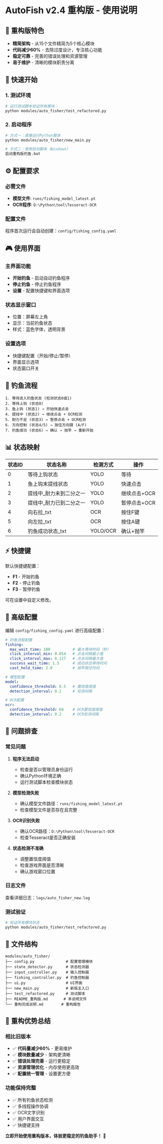 # AutoFish v2.4 重构版 - 使用说明

## 🎯 重构版特色

- **精简架构** - 从15个文件精简为5个核心模块
- **代码减少60%** - 去除过度设计，专注核心功能
- **稳定可靠** - 完善的错误处理和资源管理
- **易于维护** - 清晰的模块职责分离

## 🚀 快速开始

### 1. 测试环境
```bash
# 运行测试脚本验证所有模块
python modules/auto_fisher/test_refactored.py
```

### 2. 启动程序
```bash
# 方式一：直接运行Python脚本
python modules/auto_fisher/new_main.py

# 方式二：使用启动脚本（Windows）
启动重构版钓鱼.bat
```

## ⚙️ 配置要求

### 必需文件
- **模型文件**: `runs/fishing_model_latest.pt`
- **OCR程序**: `D:\Python\tool\Tesseract-OCR`

### 配置文件
程序首次运行会自动创建：`config/fishing_config.yaml`

## 🎮 使用界面

### 主界面功能
- **开始钓鱼** - 启动自动钓鱼程序
- **停止钓鱼** - 停止钓鱼程序
- **设置** - 配置快捷键和界面选项

### 状态显示窗口
- 位置：屏幕左上角
- 显示：当前钓鱼状态
- 样式：蓝色字体，透明背景

### 设置选项
- 快捷键配置（开始/停止/暂停）
- 界面显示选项
- 状态窗口开关

## 🔄 钓鱼流程

```
1. 等待进入钓鱼状态 (检测状态0或1)
2. 等待上钩 (状态0)
3. 鱼上钩 (状态1) → 开始快速点击
4. 提线中 (状态2) → 继续点击 + OCR检测
5. 耐力不足 (状态3) → 暂停点击 + OCR检测
6. 方向控制 (状态4/5) → 按住方向键 (A/F)
7. 钓鱼成功 (状态6) → 确认 → 抛竿 → 重新开始
```

## 📊 状态映射

| 状态ID | 状态名称 | 检测方式 | 操作 |
|--------|----------|----------|------|
| 0 | 等待上钩状态 | YOLO | 等待 |
| 1 | 鱼上钩末提线状态 | YOLO | 快速点击 |
| 2 | 提线中_耐力未到二分之一 | YOLO | 继续点击+OCR |
| 3 | 提线中_耐力已到二分之一 | YOLO | 暂停点击+OCR |
| 4 | 向右拉_txt | OCR | 按住F键 |
| 5 | 向左拉_txt | OCR | 按住A键 |
| 6 | 钓鱼成功状态_txt | YOLO/OCR | 确认+抛竿 |

## ⚡ 快捷键

默认快捷键配置：
- **F1** - 开始钓鱼
- **F2** - 停止钓鱼  
- **F3** - 暂停钓鱼

可在设置中自定义修改。

## 🔧 高级配置

编辑 `config/fishing_config.yaml` 进行高级配置：

```yaml
# 钓鱼流程配置
fishing:
  max_wait_time: 180          # 最大等待时间（秒）
  click_interval_min: 0.054   # 点击间隔最小值
  click_interval_max: 0.127   # 点击间隔最大值
  success_wait_time: 1.5      # 成功状态等待时间
  cast_hold_time: 2.0         # 抛竿按住时间

# 模型配置
model:
  confidence_threshold: 0.5   # 置信度阈值
  detection_interval: 0.1     # 检测间隔

# OCR配置
ocr:
  confidence_threshold: 60    # OCR置信度阈值
  detection_interval: 0.2     # OCR检测间隔
```

## 🐛 问题排查

### 常见问题

1. **程序无法启动**
   - 检查是否以管理员身份运行
   - 确认Python环境正确
   - 运行测试脚本检查模块状态

2. **模型检测失败**
   - 确认模型文件路径：`runs/fishing_model_latest.pt`
   - 检查模型文件是否存在且完整

3. **OCR识别失败**
   - 确认OCR路径：`D:\Python\tool\Tesseract-OCR`
   - 检查Tesseract是否正确安装

4. **状态检测不准确**
   - 调整置信度阈值
   - 检查游戏界面是否清晰
   - 确认游戏窗口位置

### 日志文件
查看详细日志：`logs/auto_fisher_new.log`

### 测试验证
```bash
# 验证所有模块状态
python modules/auto_fisher/test_refactored.py
```

## 📁 文件结构

```
modules/auto_fisher/
├── config.py              # 配置管理模块
├── state_detector.py      # 状态检测器
├── input_controller.py    # 输入控制器
├── fishing_controller.py  # 钓鱼控制器
├── ui.py                  # UI界面
├── new_main.py            # 新版主入口
├── test_refactored.py     # 测试脚本
├── README_重构版.md       # 本说明文件
└── 重构完成说明.md        # 重构报告
```

## 🎉 重构优势总结

### 相比旧版本
- ✅ **代码量减少60%** - 更易维护
- ✅ **模块数量减少** - 架构更清晰
- ✅ **错误处理完善** - 运行更稳定
- ✅ **资源管理优化** - 内存使用更高效
- ✅ **配置统一管理** - 设置更方便

### 功能保持完整
- ✅ 所有钓鱼状态检测
- ✅ 多线程操作协调
- ✅ OCR文字识别
- ✅ 用户界面交互
- ✅ 快捷键支持

**立即开始使用重构版本，体验更稳定的钓鱼助手！** 🎣 